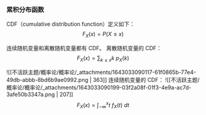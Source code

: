
### 累积分布函数
CDF（cumulative distribution function）定义如下：
$$F_X(x) = P(X \le x)
$$

连续随机变量和离散随机变量都有 CDF。
离散随机变量的 CDF：
$$F_X(x) = \sum_{k \le x}k\ p_X(k)
$$

![[不活跃主题/概率论/概率论/_attachments/1643033090117-61f0865b-77e4-49db-abbb-8bd6b9ae0992.png | 363]]
连续随机变量的 CDF：
![[不活跃主题/概率论/概率论/_attachments/1643033090199-03f2a08f-01f3-4e9a-ac7d-3afe50b3347a.png | 207]]
$$F_X(x) =  \int_{-\infty}^x t\ f_X(t)\ dt$$
